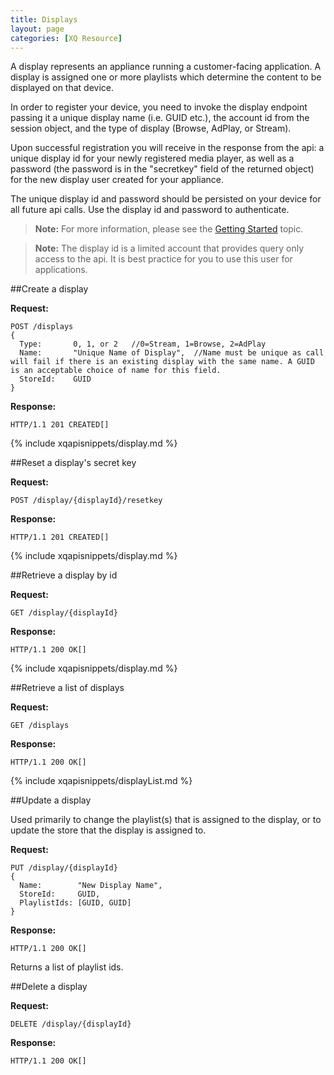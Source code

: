 ```yaml
---
title: Displays
layout: page
categories: [XQ Resource]
---
```



A display represents an appliance running a customer-facing application. A display is assigned one or more playlists which determine the content to be displayed on that device. 

In order to register your device, you need to invoke the display endpoint passing it a unique display name (i.e. GUID etc.), the account id from the session object, and the type of display (Browse, AdPlay, or Stream).

Upon successful registration you will receive in the response from the api: a unique display id for your newly registered media player, as well as a password (the password is in the "secretkey" field of the returned object) for the new display user created for your appliance.

The unique display id and password should be persisted on your device for all future api calls. Use the display id and password to authenticate.

>**Note:** For more information, please see the [Getting Started](http://developers.iqmetrix.com/xq/getting_started.html) topic.

>**Note:** The display id is a limited account that provides query only access to the api. It is best practice for you to use this user for applications.


##Create a display

**Request:**

    POST /displays
    {
      Type:       0, 1, or 2   //0=Stream, 1=Browse, 2=AdPlay
      Name:       "Unique Name of Display",  //Name must be unique as call will fail if there is an existing display with the same name. A GUID is an acceptable choice of name for this field.
      StoreId:    GUID
    }


**Response:**

    HTTP/1.1 201 CREATED[]
{% include xqapisnippets/display.md %}


##Reset a display's secret key

**Request:**

    POST /display/{displayId}/resetkey


**Response:**

    HTTP/1.1 201 CREATED[]
{% include xqapisnippets/display.md %}
    

##Retrieve a display by id

**Request:**

    GET /display/{displayId}


**Response:**

    HTTP/1.1 200 OK[]
{% include xqapisnippets/display.md %}


##Retrieve a list of displays

**Request:**

    GET /displays


**Response:**

    HTTP/1.1 200 OK[]
{% include xqapisnippets/displayList.md %}

    
##Update a display

Used primarily to change the playlist(s) that is assigned to the display, or to update the store that the display is assigned to. 

**Request:**

    PUT /display/{displayId}
    {
      Name:        "New Display Name",
      StoreId:     GUID,
      PlaylistIds: [GUID, GUID]
    }


**Response:**

    HTTP/1.1 200 OK[]

<!-- JW: Need the following response here (a list of playlist ids). Please add this and delete "Returns a list of playlist ids."  Would a list of playlist models be the right thing for here? {% include xqapisnippets/playlistList.md %} -->

Returns a list of playlist ids.


##Delete a display

**Request:**

    DELETE /display/{displayId}


**Response:**

    HTTP/1.1 200 OK[]
